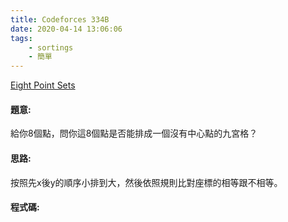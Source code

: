 ```yaml
---
title: Codeforces 334B
date: 2020-04-14 13:06:06
tags:
    - sortings
    - 簡單
---
```

[Eight Point Sets](https://codeforces.com/problemset/problem/334/B)


#### 題意:
給你8個點，問你這8個點是否能排成一個沒有中心點的九宮格？
<!-- more -->
#### 思路:
按照先x後y的順序小排到大，然後依照規則比對座標的相等跟不相等。

#### 程式碼:
<script src="https://gist.github.com/Daviswww/71f0f6f8ee6989f953238a85941082b8.js"></script>